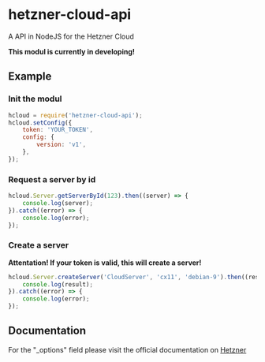 # hetzner-cloud-api
A API in NodeJS for the Hetzner Cloud

**This modul is currently in developing!**

## Example
### Init the modul
```javascript
hcloud = require('hetzner-cloud-api');
hcloud.setConfig({
    token: 'YOUR_TOKEN',
    config: {
        version: 'v1',
    },
});
```
### Request a server by id
```javascript
hcloud.Server.getServerById(123).then((server) => {
    console.log(server);
}).catch((error) => {
    console.log(error);
});
```

### Create a server
**Attentation! If your token is valid, this will create a server!**
```javascript
hcloud.Server.createServer('CloudServer', 'cx11', 'debian-9').then((result) => {
    console.log(result);
}).catch((error) => {
    console.log(error);
});
```

## Documentation
For the "_options" field please visit the official documentation on [Hetzner](https://docs.hetzner.cloud/)
